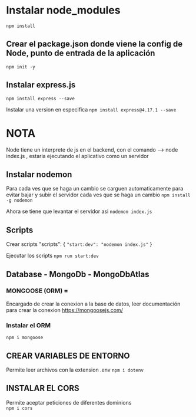 # Instalar node_modules
```npm install```


## Crear el package.json donde viene la config de Node, punto de entrada de la aplicación
```npm init -y```
	
## Instalar express.js		

``` npm install express --save ```

Instalar una version en especifica
``` npm install express@4.17.1 --save ```       

# NOTA 
Node tiene un interprete de js en el backend, con el comando --> node index.js  , estaria ejecutando el aplicativo
como un servidor

## Instalar nodemon 
Para cada ves que se haga un cambio se carguen automaticamente para evitar bajar y subir el 
servidor cada ves que se haga un cambio
``` npm install -g nodemon ```

Ahora se tiene que levantar el servidor asi
``` nodemon index.js   ```

## Scripts
Crear scripts
"scripts": {
``` "start:dev": "nodemon index.js" ```
}
    
Ejecutar los scripts
``` npm run start:dev ``` 

## Database - MongoDb - MongoDbAtlas 
### MONGOOSE (ORM) = 
Encargado de crear la conexion a la base de datos, leer documentación para crear la conexion
https://mongoosejs.com/ 
	
### Instalar el ORM
``` npm i mongoose ```  

## CREAR VARIABLES DE ENTORNO
Permite leer archivos con la extension .env	
```npm i dotenv```

## INSTALAR EL CORS 
Permite aceptar peticiones de diferentes dominions 	
```npm i cors```
